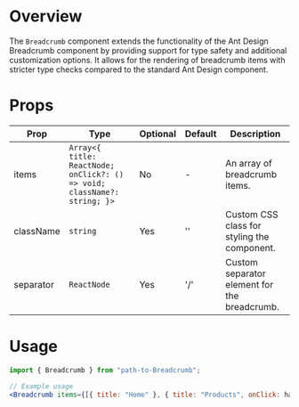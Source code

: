 # Overview

The `Breadcrumb` component extends the functionality of the Ant Design Breadcrumb component by providing support for type safety and additional customization options. It allows for the rendering of breadcrumb items with stricter type checks compared to the standard Ant Design component.

# Props

| Prop      | Type                                                                     | Optional | Default | Description                                  |
| --------- | ------------------------------------------------------------------------ | -------- | ------- | -------------------------------------------- |
| items     | `Array<{ title: ReactNode; onClick?: () => void; className?: string; }>` | No       | -       | An array of breadcrumb items.                |
| className | `string`                                                                 | Yes      | ''      | Custom CSS class for styling the component.  |
| separator | `ReactNode`                                                              | Yes      | '/'     | Custom separator element for the breadcrumb. |

# Usage

```jsx
import { Breadcrumb } from "path-to-Breadcrumb";

// Example usage
<Breadcrumb items={[{ title: "Home" }, { title: "Products", onClick: handleProductsClick }, { title: "Details" }]} className="custom-breadcrumb" separator=">" />;
```
